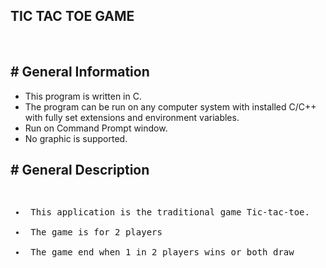 ## TIC TAC TOE GAME
<br>

<h2># General Information</h2>
<ul>
<li>This program is written in C.</li>
<li>The program can be run on any computer system with installed C/C++ with fully set extensions and environment variables.</li>
<li>Run on Command Prompt window.</li>
<li>No graphic is supported.</li>
</ul>

<h2># General Description</h2>
<pre>
<ul>
<li> This application is the traditional game Tic-tac-toe. </li>
<li> The game is for 2 players</li>
<li> The game end when 1 in 2 players wins or both draw</li>
</ul>
</pre>